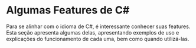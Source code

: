 Algumas Features de C#
======================

Para se alinhar com o idioma de C#, é interessante conhecer suas features.
Esta seção apresenta algumas delas, apresentando exemplos de uso e explicações
do funcionamento de cada uma, bem como quando utilizá-las.
